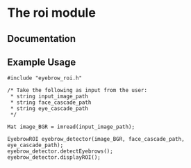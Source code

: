 # The roi module

## Documentation



## Example Usage
```
#include "eyebrow_roi.h"

/* Take the following as input from the user: 
 * string input_image_path
 * string face_cascade_path
 * string eye_cascade_path 
 */

Mat image_BGR = imread(input_image_path);

EyebrowROI eyebrow_detector(image_BGR, face_cascade_path, eye_cascade_path);
eyebrow_detector.detectEyebrows();
eyebrow_detector.displayROI();

```
